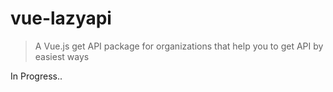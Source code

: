 # vue-lazyapi

> A Vue.js get API package for organizations that help you to get API by easiest ways

In Progress..
